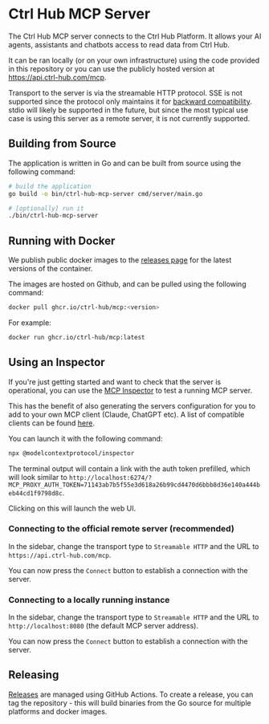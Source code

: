 # Ctrl Hub MCP Server

The Ctrl Hub MCP server connects to the Ctrl Hub Platform. It allows your AI agents, assistants and chatbots access to read data from Ctrl Hub.

It can be ran locally (or on your own infrastructure) using the code provided in this repository or you can use the publicly hosted version at https://api.ctrl-hub.com/mcp.

Transport to the server is via the streamable HTTP protocol. SSE is not supported since the protocol only maintains it for [backward compatibility](https://modelcontextprotocol.io/specification/2025-06-18/basic/transports#backwards-compatibility). stdio will likely be supported in the future, but since the most typical use case is using this server as a remote server, it is not currently supported.


## Building from Source

The application is written in Go and can be built from source using the following command:

```bash
# build the application
go build -o bin/ctrl-hub-mcp-server cmd/server/main.go

# [optionally] run it
./bin/ctrl-hub-mcp-server
```

## Running with Docker

We publish public docker images to the [releases page](https://github.com/ctrl-hub/mcp/releases) for the latest versions of the container.

The images are hosted on Github, and can be pulled using the following command:

```bash
docker pull ghcr.io/ctrl-hub/mcp:<version>
```

For example:

```bash
docker run ghcr.io/ctrl-hub/mcp:latest
```

## Using an Inspector

If you're just getting started and want to check that the server is operational, you can use the [MCP Inspector](https://github.com/modelcontextprotocol/inspector) to test a running MCP server.

This has the benefit of also generating the servers configuration for you to add to your own MCP client (Claude, ChatGPT etc). A list of compatible clients can be found [here](https://modelcontextprotocol.io/clients).

You can launch it with the following command:

```bash
npx @modelcontextprotocol/inspector
```

The terminal output will contain a link with the auth token prefilled, which will look similar to `http://localhost:6274/?MCP_PROXY_AUTH_TOKEN=71143ab7b5f55e3d618a26b99cd4470d6bbb8d36e140a444beb44cd1f9798d8c`.

Clicking on this will launch the web UI.


### Connecting to the official remote server (recommended)

In the sidebar, change the transport type to `Streamable HTTP` and the URL to `https://api.ctrl-hub.com/mcp`.

You can now press the `Connect` button to establish a connection with the server.


### Connecting to a locally running instance

In the sidebar, change the transport type to `Streamable HTTP` and the URL to `http://localhost:8080` (the default MCP server address).

You can now press the `Connect` button to establish a connection with the server.


## Releasing

[Releases](https://github.com/ctrl-hub/mcp/releases) are managed using GitHub Actions. To create a release, you can tag the repository - this will build binaries from the Go source for multiple platforms and docker images.
